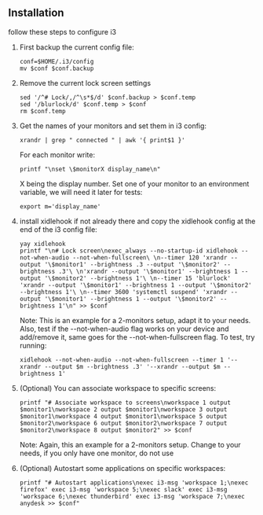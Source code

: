 Installation
------------

follow these steps to configure i3

  1. First backup the current config file:

     ```console
     conf=$HOME/.i3/config
     mv $conf $conf.backup
     ```

  2. Remove the current lock screen settings

     ```console
     sed '/^# Lock/,/^\s*$/d' $conf.backup > $conf.temp
     sed '/blurlock/d' $conf.temp > $conf
     rm $conf.temp
     ```

  3. Get the names of your monitors and set them in i3 config:

     ```console
     xrandr | grep " connected " | awk '{ print$1 }'
     ```

     For each monitor write:

     ```console
     printf "\nset \$monitorX display_name\n"
     ```

     X being the display number.
     Set one of your monitor to an environment variable, we will need it later for tests:

     ```console
     export m='display_name'
     ```

  4. install xidlehook if not already there and copy the xidlehook config at the end
  of the i3 config file:

     ```console
     yay xidlehook
     printf "\n# Lock screen\nexec_always --no-startup-id xidlehook --not-when-audio --not-when-fullscreen\ \n--timer 120 'xrandr --output '\$monitor1' --brightness .3 --output '\$monitor2' --brightness .3'\ \n'xrandr --output '\$monitor1' --brightness 1 --output '\$monitor2' --brightness 1'\ \n--timer 15 'blurlock' 'xrandr --output '\$monitor1' --brightness 1 --output '\$monitor2' --brightness 1'\ \n--timer 3600 'systemctl suspend' 'xrandr --output '\$monitor1' --brightness 1 --output '\$monitor2' --brightness 1'\n" >> $conf
     ```

     Note: This is an example for a 2-monitors setup, adapt it to your needs. Also, test if
     the --not-when-audio flag works on your device and add/remove it, same goes for the
     --not-when-fullscreen flag. To test, try running:

     ```console
     xidlehook --not-when-audio --not-when-fullscreen --timer 1 '--xrandr --output $m --brightness .3' '--xrandr --output $m --brightness 1'
     ```

  5. (Optional) You can associate workspace to specific screens:

     ```console
     printf "# Associate workspace to screens\nworkspace 1 output $monitor1\nworkspace 2 output $monitor1\nworkspace 3 output $monitor1\nworkspace 4 output $monitor1\nworkspace 5 output $monitor2\nworkspace 6 output $monitor2\nworkspace 7 output $monitor2\nworkspace 8 output $monitor2" >> $conf
     ```

     Note: Again, this an example for a 2-monitors setup. Change to your needs, if you only have one
     monitor, do not use

  6. (Optional) Autostart some applications on specific workspaces:

     ```console
     printf "# Autostart applications\nexec i3-msg 'workspace 1;\nexec firefox' exec i3-msg 'workspace 5;\nexec slack' exec i3-msg 'workspace 6;\nexec thunderbird' exec i3-msg 'workspace 7;\nexec anydesk >> $conf"
     ```

